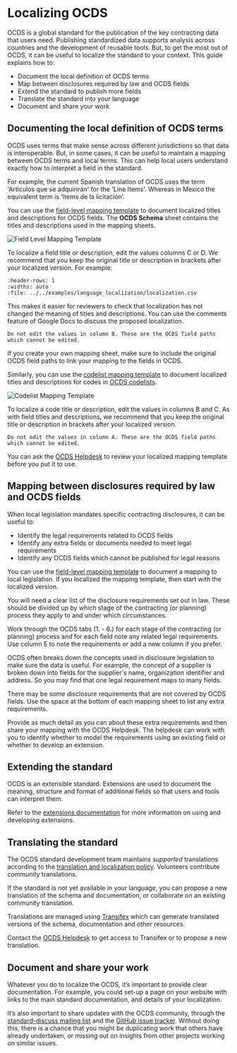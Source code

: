 # Localizing OCDS

OCDS is a global standard for the publication of the key contracting data that users need. Publishing standardized data supports analysis across countries and the development of reusable tools. But, to get the most out of OCDS, it can be useful to localize the standard to your context. This guide explains how to:

* Document the local definition of OCDS terms
* Map between disclosures required by law and OCDS fields
* Extend the standard to publish more fields
* Translate the standard into your language
* Document and share your work

## Documenting the local definition of OCDS terms

OCDS uses terms that make sense across different jurisdictions so that data is interoperable. But, in some cases, it can be useful to maintain a mapping between OCDS terms and local terms. This can help local users understand exactly how to interpret a field in the standard.

For example, the current Spanish translation of OCDS uses the term 'Artículos que se adquirirán' for the 'Line Items'. Whereas in Mexico the equivalent term is ‘Items de la licitación’.

You can use the [field-level mapping template](https://www.open-contracting.org/resources/ocds-field-level-mapping-template/) to document localized titles and descriptions for OCDS fields. The **OCDS Schema** sheet contains the titles and descriptions used in the mapping sheets.

![Field Level Mapping Template](../../_static/png/mapping_template.png)

To localize a field title or description, edit the values columns C or D. We recommend that you keep the original title or description in brackets after your localized version. For example:

```{csv-table}
:header-rows: 1
:widths: auto
:file: ../../examples/language_localization/localization.csv
```

This makes it easier for reviewers to check that localization has not changed the meaning of titles and descriptions. You can use the comments feature of Google Docs to discuss the proposed localization.

```{warning}
Do not edit the values in column B. These are the OCDS field paths which cannot be edited.
```

If you create your own mapping sheet, make sure to include the original OCDS field paths to link your mapping to the fields in OCDS.

Similarly, you can use the [codelist mapping template](https://www.open-contracting.org/resources/ocds-1-1-codelist-mapping-template/) to document localized titles and descriptions for codes in [OCDS codelists](../../schema/codelists/).

![Codelist Mapping Template](../../_static/png/codelist_mapping.png)

To localize a code title or description, edit the values in columns B and C. As with field titles and descriptions,  we recommend that you keep the original title or description in brackets after your localized version.

```{warning}
Do not edit the values in column A. These are the OCDS field paths which cannot be edited.
```

You can ask the [OCDS Helpdesk](../../support/index) to review your localized mapping template before you put it to use.

## Mapping between disclosures required by law and OCDS fields

When local legislation mandates specific contracting disclosures, it can be useful to:

* Identify the legal requirements related to OCDS fields
* Identify any extra fields or documents needed to meet legal requirements
* Identify any OCDS fields which cannot be published for legal reasons

You can use the [field-level mapping template](https://www.open-contracting.org/resources/ocds-field-level-mapping-template/) to document a mapping to local legislation. If you localized the mapping template, then start with the localized version.

You will need a clear list of the disclosure requirements set out in law. These should be divided up by which stage of the contracting (or planning) process they apply to and under which circumstances.

Work through the OCDS tabs (1. - 6.) for each stage of the contracting (or planning) process and for each field note any related legal requirements. Use column E to note the requirements or add a new column if you prefer.

OCDS often breaks down the concepts used in disclosure legislation to make sure the data is useful. For example, the concept of a supplier is broken down into fields for the supplier's name, organization identifier and address. So you may find that one legal requirement maps to many fields.

There may be some disclosure requirements that are not covered by OCDS fields. Use the space at the bottom of each mapping sheet to list any extra requirements.

Provide as much detail as you can about these extra requirements and then share your mapping with the OCDS Helpdesk. The helpdesk can work with you to identify whether to model the requirements using an existing field or whether to develop an extension.

## Extending the standard

OCDS is an extensible standard. Extensions are used to document the meaning, structure and format of additional fields so that users and tools can interpret them.

Refer to the [extensions documentation](extensions) for more information on using and developing extensions.

## Translating the standard

The OCDS standard development team maintains *supported* translations according to the [translation and localization policy](../../governance/index.md#translation-and-localization-policy). Volunteers contribute *community* translations.

If the standard is not yet available in your language, you can propose a new translation of the schema and documentation, or collaborate on an existing community translation.

Translations are managed using [Transifex](https://www.transifex.com/open-contracting-partnership-1/open-contracting-standard-1-1/) which can generate translated versions of the schema, documentation and other resources.

Contact the [OCDS Helpdesk](../../support/index) to get access to Transifex or to propose a new translation.

## Document and share your work

Whatever you do to localize the OCDS, it’s important to provide clear documentation. For example, you could set-up a page on your website with links to the main standard documentation, and details of your localization.

It’s also important to share updates with the OCDS community, through the [standard-discuss mailing list](https://groups.google.com/a/open-contracting.org/g/standard-discuss) and the [GitHub issue tracker](https://github.com/open-contracting/standard). Without doing this, there is a chance that you might be duplicating work that others have already undertaken, or missing out on insights from other projects working on similar issues.
